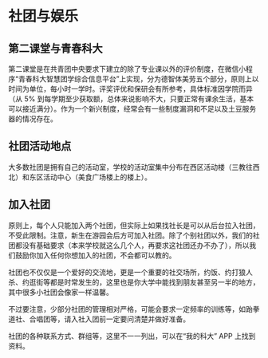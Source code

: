# 社团与娱乐

## 第二课堂与青春科大

第二课堂是在共青团中央要求下建立的除了专业课以外的评价制度，在微信小程序“青春科大智慧团学综合信息平台”上实现，分为德智体美劳五个部分，原则上以时间为单位，每小时一学时。评奖评优和保研会有所参考，具体标准因学院而异（从 5% 到每学期至少获取额，总体来说影响不大，只要正常有课余生活，基本可以接近满分）。作为一个新兴制度，经常会有一些制度漏洞和不足以及土豆服务器的情况存在。



## 社团活动地点

大多数社团是拥有自己的活动室，学校的活动室集中分布在西区活动楼（三教往西北）和东区活动中心（美食广场楼上的楼上）。



## 加入社团

原则上，每个人只能加入两个社团，但实际上如果找社长是可以从后台拉入社团，不受此限制。注意，新生在游园会后方可加入社团。除了个别社团以外，我们的社团都没有基础要求（本来学校就这么几个人，再要求这社团还办不办了），所以我们鼓励你加入任何你想加入的社团，不会都可以教的。

社团也不仅仅是一个爱好的交流地，更是一个重要的社交场所，约饭、约打狼人杀、约逛街等都是时常发生的，这里也是你大学中能找到朋友甚至另一半的地方，其中很多小社团会像家一样温馨。

不过要注意，少部分社团的管理相对严格，可能会要求一定频率的训练等，如跆拳道社、合唱团等，请入社入团前一定要问清楚并做好准备。

社团的各种联系方式、群组等，这里不一一列出，可以在“我的科大” APP 上找到资料。
